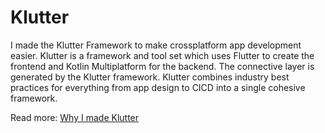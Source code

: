 # Klutter

I made the Klutter Framework to make crossplatform app development easier.
Klutter is a framework and tool set which uses Flutter to create the frontend
and Kotlin Multiplatform for the backend. The connective layer is generated
by the Klutter framework. Klutter combines industry best practices
for everything from app design to CICD into a single cohesive framework.

Read more:
[Why I made Klutter](_posts/2022-01-02-klutter-1.md)